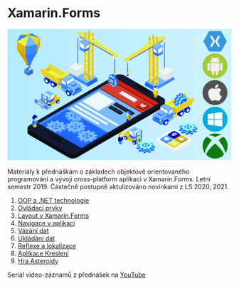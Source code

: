 # Xamarin.Forms

<p align="center">
<img src="https://github.com/PetrVobornik/prednasky/raw/master/Xamarin.Forms/theme.png" alt="Cross-platform develpoment" />
</p>


Materiály k přednáškám o základech objektově orientovaného programování a vývoji cross-platform aplikací v Xamarin.Forms. 
Letní semestr 2019. Částečně postupně aktulizováno novinkami z LS 2020, 2021.

1. [OOP a .NET technologie](https://github.com/PetrVobornik/prednasky/tree/master/Xamarin.Forms/01-OOP-a-NET)
1. [Ovládací prvky](https://github.com/PetrVobornik/prednasky/tree/master/Xamarin.Forms/02-OvladaciPrvky)
1. [Layout v Xamarin.Forms](https://github.com/PetrVobornik/prednasky/tree/master/Xamarin.Forms/03-Layout)
1. [Navigace v aplikaci](https://github.com/PetrVobornik/prednasky/tree/master/Xamarin.Forms/04-Navigace)
1. [Vázání dat](https://github.com/PetrVobornik/prednasky/tree/master/Xamarin.Forms/05-VazaniDat)
1. [Ukládání dat](https://github.com/PetrVobornik/prednasky/tree/master/Xamarin.Forms/06-UkladaniDat)
1. [Reflexe a lokalizace](https://github.com/PetrVobornik/prednasky/tree/master/Xamarin.Forms/07-Reflexe)
1. [Aplikace Kreslení](https://github.com/PetrVobornik/prednasky/tree/master/Xamarin.Forms/08-Kresleni)
1. [Hra Asteroidy](https://github.com/PetrVobornik/prednasky/tree/master/Xamarin.Forms/09-Hra)


Seriál video-záznamů z přednášek na [YouTube](https://www.youtube.com/playlist?list=PLxTqV9i8bnb-jSug_rNeIZqOk41CfgPHx)